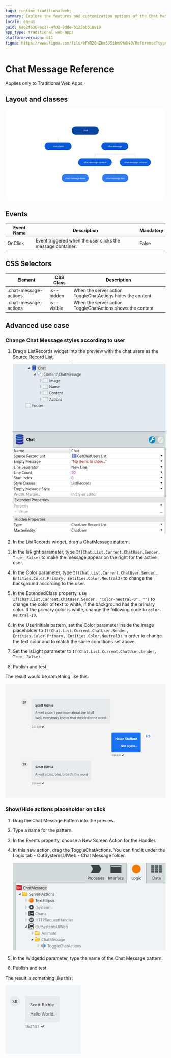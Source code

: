 ```yaml
---
tags: runtime-traditionalweb; 
summary: Explore the features and customization options of the Chat Message UI Pattern in OutSystems 11 for Traditional Web Apps.
locale: en-us
guid: 6a62f636-ac37-4f02-8dde-b125bbb18919
app_type: traditional web apps
platform-version: o11
figma: https://www.figma.com/file/eFWRZ0nZhm5J5ibmKMak49/Reference?type=design&node-id=615%3A427&mode=design&t=Cx8ecjAITJrQMvRn-1
---
```


# Chat Message Reference

<div class="info" markdown="1">

Applies only to Traditional Web Apps.

</div>

## Layout and classes

![Diagram illustrating the layout and classes of the Chat Message UI Pattern for Traditional Web Apps](images/chatmessage-2-diag.png "Chat Message Layout Diagram")

## Events

| **Event Name** |  **Description** |  **Mandatory**  |
| ---|---|--- |  
| OnClick | Event triggered when the user clicks the message container.  |  False  |

## CSS Selectors

| **Element** |  **CSS Class** |  **Description**  |
| ---|---|---
| .chat-message-actions |  is--hidden|  When the server action ToggleChatActions hides the content  |
| .chat-message-actions |  is--visible|  When the server action ToggleChatActions shows the content  |


## Advanced use case

### Change Chat Message styles according to user

1. Drag a ListRecords widget into the preview with the chat users as the Source Record List.

    ![Screenshot showing the ListRecords widget with Chat Message pattern in a Traditional Web App interface](images/chatmessage-6-ss.png "Chat Message ListRecords Widget Screenshot")

1. In the ListRecords widget, drag a ChatMessage pattern.

1. In the IsRight parameter, type `If(Chat.List.Current.ChatUser.Sender, True, False)` to make the message appear on the right for the active user.

1. In the Color parameter, type `If(Chat.List.Current.ChatUser.Sender, Entities.Color.Primary, Entities.Color.Neutral3)` to change the background according to the user.

1. In the ExtendedClass property, use `If(Chat.List.Current.ChatUser.Sender, "color-neutral-0", "")` to change the color of text to white, if the background has the primary color. If the primary color is white, change the following code to `color-neutral-10`.

1. In the UserInitials pattern, set the Color parameter inside the Image placeholder to `If(Chat.List.Current.ChatUser.Sender, Entities.Color.Primary, Entities.Color.Neutral3)` in order to change the text color and to match the same conditions set above.

1. Set the IsLight parameter to `If(Chat.List.Current.ChatUser.Sender, True, False)`.

1. Publish and test.

The result would be something like this:

![Example of a Chat Message with customized styles according to the user, featuring different background and text colors](images/chatmessage-3.png "Styled Chat Message Example")

### Show/Hide actions placeholder on click

1. Drag the Chat Message Pattern into the preview.

1. Type a name for the pattern.

1. In the Events property, choose a New Screen Action for the Handler.

1. In this new action, drag the ToggleChatActions. You can find it under the Logic tab - OutSystemsUIWeb - Chat Message folder.

    ![Screenshot displaying the ToggleChatActions action within the Logic tab of the OutSystemsUIWeb environment](images/chatmessage-4-ss.png "ToggleChatActions in Logic Tab Screenshot")

1. In the WidgetId parameter, type the name of the Chat Message pattern.

1. Publish and test.

The result is something like this:

![Animated GIF demonstrating the show and hide actions on a Chat Message pattern upon clicking](images/chatmessage-1.gif "Chat Message Interaction Demonstration")
